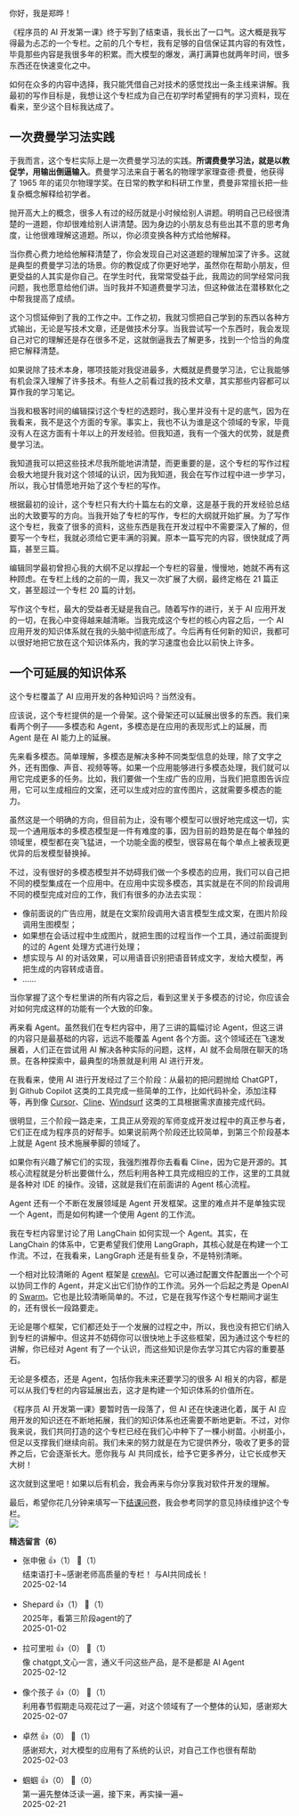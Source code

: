 你好，我是郑晔！

《程序员的 AI 开发第一课》终于写到了结束语，我长出了一口气。这大概是我写得最为忐忑的一个专栏。之前的几个专栏，我有足够的自信保证其内容的有效性，毕竟那些内容是我很多年的积累。而大模型的爆发，满打满算也就两年时间，很多东西还在快速变化之中。

如何在众多的内容中选择，我只能凭借自己对技术的感觉找出一条主线来讲解。我最初的写作目标是，我想让这个专栏成为自己在初学时希望拥有的学习资料，现在看来，至少这个目标我达成了。

## 一次费曼学习法实践

于我而言，这个专栏实际上是一次费曼学习法的实践。**所谓费曼学习法，就是以教促学，用输出倒逼输入**。费曼学习法来自于著名的物理学家理查德·费曼，他获得了 1965 年的诺贝尔物理学奖。在日常的教学和科研工作里，费曼非常擅长把一些复杂概念解释给初学者。

抛开高大上的概念，很多人有过的经历就是小时候给别人讲题。明明自己已经很清楚的一道题，你却很难给别人讲清楚。因为身边的小朋友总有些出其不意的思考角度，让他很难理解这道题。所以，你必须变换各种方式给他解释。

当你费心费力地给他解释清楚了，你会发现自己对这道题的理解加深了许多。这就是典型的费曼学习法的场景。你的教促成了你更好地学，虽然你在帮助小朋友，但更受益的人其实是你自己。在学生时代，我常常受益于此，我周边的同学经常问我问题，我也愿意给他们讲。当时我并不知道费曼学习法，但这种做法在潜移默化之中帮我提高了成绩。

这个习惯延伸到了我的工作之中。工作之初，我就习惯把自己学到的东西以各种方式输出，无论是写技术文章，还是做技术分享。当我尝试写一个东西时，我会发现自己对它的理解还是存在很多不足，这就倒逼我去了解更多，找到一个恰当的角度把它解释清楚。

如果说除了技术本身，哪项技能对我促进最多，大概就是费曼学习法，它让我能够有机会深入理解了许多技术。有些人之前看过我的技术文章，其实那些内容都可以算作我的学习笔记。

当我和极客时间的编辑探讨这个专栏的选题时，我心里并没有十足的底气，因为在我看来，我不是这个方面的专家。事实上，我也不认为谁是这个领域的专家，毕竟没有人在这方面有十年以上的开发经验。但我知道，我有一个强大的优势，就是费曼学习法。

我知道我可以把这些技术尽我所能地讲清楚，而更重要的是，这个专栏的写作过程会极大地提升我对这个领域的认识，因为我知道，我会在写作过程中进一步学习，所以，我心甘情愿地开始了这个专栏的写作。

根据最初的设计，这个专栏只有大约十篇左右的文章，这是基于我的开发经验总结出的大致要写的方向。当我开始了专栏的写作，专栏的大纲就开始扩展。为了写作这个专栏，我查了很多的资料，这些东西是我在开发过程中不需要深入了解的，但要写一个专栏，我就必须给它更丰满的羽翼。原本一篇写完的内容，很快就成了两篇，甚至三篇。

编辑同学最初曾担心我的大纲不足以撑起一个专栏的容量，慢慢地，她就不再有这种顾虑。在专栏上线的之前的一周，我又一次扩展了大纲，最终定格在 21 篇正文，甚至超过一个专栏 20 篇的计划。

写作这个专栏，最大的受益者无疑是我自己。随着写作的进行，关于 AI 应用开发的一切，在我心中变得越来越清晰。当我完成这个专栏的核心内容之后，一个 AI 应用开发的知识体系就在我的头脑中彻底形成了。今后再有任何新的知识，我都可以很好地把它放在这个知识体系内，我的学习速度也会比以前快上许多。

## 一个可延展的知识体系

这个专栏覆盖了 AI 应用开发的各种知识吗？当然没有。

应该说，这个专栏提供的是一个骨架。这个骨架还可以延展出很多的东西。我们来看两个例子——多模态和 Agent，多模态是在应用的表现形式上的延展，而 Agent 是在 AI 能力上的延展。

先来看多模态。简单理解，多模态是解决多种不同类型信息的处理，除了文字之外，还有图像、声音、视频等等。如果一个应用能够进行多模态处理，我们就可以用它完成更多的任务。比如，我们要做一个生成广告的应用，当我们把意图告诉应用，它可以生成相应的文案，还可以生成对应的宣传图片，这就需要多模态的能力。

虽然这是一个明确的方向，但目前为止，没有哪个模型可以很好地完成这一切，实现一个通用版本的多模态模型是一件有难度的事，因为目前的趋势是在每个单独的领域里，模型都在突飞猛进，一个功能全面的模型，很容易在每个单点上被表现更优异的后发模型替换掉。

不过，没有很好的多模态模型并不妨碍我们做一个多模态的应用，我们可以自己把不同的模型集成在一个应用中。在应用中实现多模态，其实就是在不同的阶段调用不同的模型完成对应的工作，我们有很多的办法去实现：

- 像前面说的广告应用，就是在文案阶段调用大语言模型生成文案，在图片阶段调用生图模型；
- 如果想在会话过程中生成图片，就把生图的过程当作一个工具，通过前面提到的过的 Agent 处理方式进行处理；
- 想实现与 AI 的对话效果，可以用语音识别把语音转成文字，发给大模型，再把生成的内容转成语音。
- ……

当你掌握了这个专栏里讲的所有内容之后，看到这里关于多模态的讨论，你应该会对如何完成这样的功能有一个大致的印象。

再来看 Agent。虽然我们在专栏内容中，用了三讲的篇幅讨论 Agent，但这三讲的内容只是最基础的内容，远远不能覆盖 Agent 各个方面。这个领域还在飞速发展着，人们正在尝试用 AI 解决各种实际的问题，这样，AI 就不会局限在聊天的场景。在各种探索中，最典型的场景就是利用 AI 进行开发。

在我看来，使用 AI 进行开发经过了三个阶段：从最初的把问题抛给 ChatGPT，到 Github Copilot 这类的工具完成一些简单的工作，比如代码补全，添加注释等，再到像 [Cursor](https://www.cursor.com/)、[Cline](https://github.com/cline/cline)、[Windsurf](https://codeium.com/windsurf) 这类的工具根据需求直接完成代码。

很明显，三个阶段一路走来，工具正从旁观的军师变成开发过程中的真正参与者，它们正在成为程序员的好帮手。如果说前两个阶段还比较简单，到第三个阶段基本上就是 Agent 技术施展拳脚的领域了。

如果你有兴趣了解它们的实现，我强烈推荐你去看看 Cline，因为它是开源的。其核心流程就是分析出要做什么，然后利用各种工具完成相应的工作，这里的工具就是各种对 IDE 的操作。没错，这就是我们在前面讲的 Agent 核心流程。

Agent 还有一个不断在发展领域是 Agent 开发框架。这里的难点并不是单独实现一个 Agent，而是如何构建一个使用 Agent 的工作流。

我在专栏内容里讨论了用 LangChain 如何实现一个 Agent。其实，在 LangChain 的体系中，它更希望我们使用 LangGraph，其核心就是在构建一个工作流。不过，在我看来，LangGraph 还是有些复杂，不是特别清晰。

一个相对比较清晰的 Agent 框架是 [crewAI](https://github.com/crewAIInc/crewAI)。它可以通过配置文件配置出一个个可以协同工作的 Agent，并定义出它们协作的工作流。另外一个后起之秀是 OpenAI 的 [Swarm](https://github.com/openai/swarm)。它也是比较清晰简单的。不过，它是在我写作这个专栏期间才诞生的，还有很长一段路要走。

无论是哪个框架，它们都还处于一个发展的过程之中，所以，我也没有把它们纳入到专栏的讲解中。但这并不妨碍你可以很快地上手这些框架，因为通过这个专栏的讲解，你已经对 Agent 有了一个认识，而这些知识是你去学习其它内容的重要基石。

无论是多模态，还是 Agent，包括你我未来还要学习的很多 AI 相关的内容，都是可以从我们专栏的内容延展出去，这才是构建一个知识体系的价值所在。

《程序员 AI 开发第一课》要暂时告一段落了，但 AI 还在快速进化着，属于 AI 应用开发的知识还在不断地拓展，我们的知识体系也还需要不断地更新。不过，对你我来说，我们共同打造的这个专栏已经在我们心中种下了一棵小树苗。小树虽小，但足以支撑我们继续向前。我们未来的努力就是在为它提供养分，吸收了更多的营养之后，它会逐渐长大。愿你我与 AI 共同成长，给予它更多养分，让它长成参天大树！

这次就到这里吧！如果以后有机会，我会再来与你分享我对软件开发的理解。

最后，希望你花几分钟来填写一下[结课问卷](https://jsj.top/f/PVTJF9)，我会参考同学的意见持续维护这个专栏。  
[![](https://static001.geekbang.org/resource/image/0b/c8/0b66d95d4cc93791a4f826daa24473c8.jpg?wh=1142x801)](https://jsj.top/f/PVTJF9)
<div><strong>精选留言（6）</strong></div><ul>
<li><span>张申傲</span> 👍（1） 💬（1）<div>结束语打卡~感谢老师高质量的专栏！
与AI共同成长！</div>2025-02-14</li><br/><li><span>Shepard</span> 👍（1） 💬（1）<div>2025年，看第三阶段agent的了</div>2025-01-02</li><br/><li><span>拉可里啦</span> 👍（0） 💬（1）<div>像 chatgpt,文心一言，通义千问这些产品，是不是都是 AI Agent</div>2025-02-12</li><br/><li><span>像个孩子</span> 👍（0） 💬（1）<div>利用春节假期走马观花过了一遍，对这个领域有了一个整体的认知，感谢郑大</div>2025-02-07</li><br/><li><span>卓然</span> 👍（0） 💬（1）<div>感谢郑大，对大模型的应用有了系统的认识，对自己工作也很有帮助</div>2025-02-03</li><br/><li><span>蝈蝈</span> 👍（0） 💬（0）<div>第一遍先整体泛读一遍，接下来，再实操一遍~</div>2025-02-21</li><br/>
</ul>